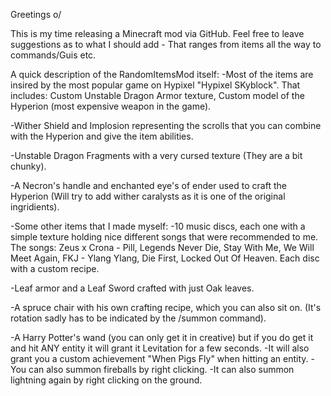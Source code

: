 Greetings o/

This is my time releasing a Minecraft mod via GitHub.
Feel free to leave suggestions as to what I should add - That ranges from items all the way to commands/Guis etc.

A quick description of the RandomItemsMod itself:
-Most of the items are insired by the most popular game on Hypixel "Hypixel SKyblock".
That includes: Custom Unstable Dragon Armor texture, Custom model of the Hyperion (most expensive weapon in the game).

-Wither Shield and Implosion representing the scrolls that you can combine with the Hyperion and give the item abilities.

-Unstable Dragon Fragments with a very cursed texture (They are a bit chunky).

-A Necron's handle and enchanted eye's of ender used to craft the Hyperion (Will try to add wither caralysts as it is one of the original ingridients).



-Some other items that I made myself:
-10 music discs, each one with a simple texture holding nice different songs that were recommended to me.
The songs: Zeus x Crona - Pill, Legends Never Die, Stay With Me, We Will Meet Again, FKJ - Ylang Ylang, Die First, Locked Out Of Heaven.
Each disc with a custom recipe.

-Leaf armor and a Leaf Sword crafted with just Oak leaves.

-A spruce chair with his own crafting recipe, which you can also sit on. (It's rotation sadly has to be indicated by the /summon command).

-A Harry Potter's wand (you can only get it in creative) but if you do get it and hit ANY entity it will grant it Levitation for a few seconds.
-It will also grant you a custom achievement "When Pigs Fly" when hitting an entity.
-You can also summon fireballs by right clicking.
-It can also summon lightning again by right clicking on the ground.







